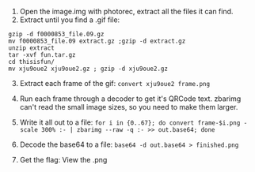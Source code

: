 1. Open the image.img with photorec, extract all the files it can find.
2. Extract until you find a .gif file:

~~~~
gzip -d f0000853_file.09.gz
mv f0000853_file.09 extract.gz ;gzip -d extract.gz
unzip extract
tar -xvf fun.tar.gz
cd thisisfun/
mv xju9oue2 xju9oue2.gz ; gzip -d xju9oue2.gz
~~~~

3. Extract each frame of the gif: 
`convert xju9oue2 frame.png`

4. Run each frame through a decoder to get it's QRCode text. 
zbarimg can't read the small image sizes, so you need to make them larger. 

5. Write it all out to a file:
`for i in {0..67}; do convert frame-$i.png -scale 300% :- | zbarimg --raw -q :- >> out.base64; done`

5. Decode the base64 to a file:
`base64 -d out.base64 > finished.png`

6. Get the flag:
View the .png
